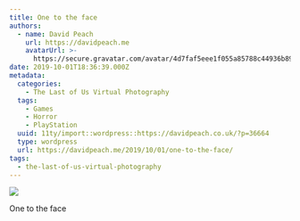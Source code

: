 ```yaml
---
title: One to the face
authors:
  - name: David Peach
    url: https://davidpeach.me
    avatarUrl: >-
      https://secure.gravatar.com/avatar/4d7faf5eee1f055a85788c44936b8995eaab6dfb004e7854ec747ccb272e91ee?s=96&d=mm&r=g
date: 2019-10-01T18:36:39.000Z
metadata:
  categories:
    - The Last of Us Virtual Photography
  tags:
    - Games
    - Horror
    - PlayStation
  uuid: 11ty/import::wordpress::https://davidpeach.co.uk/?p=36664
  type: wordpress
  url: https://davidpeach.me/2019/10/01/one-to-the-face/
tags:
  - the-last-of-us-virtual-photography
---
```

[![](/assets/One-to-the-face-1024x576-Ms1lIM5G1ucI.jpg)](/assets/One-to-the-face-1024x576-Ms1lIM5G1ucI.jpg)

One to the face